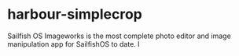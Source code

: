 # harbour-simplecrop
Sailfish OS Imageworks is the most complete photo editor and image manipulation app for SailfishOS to date. I
